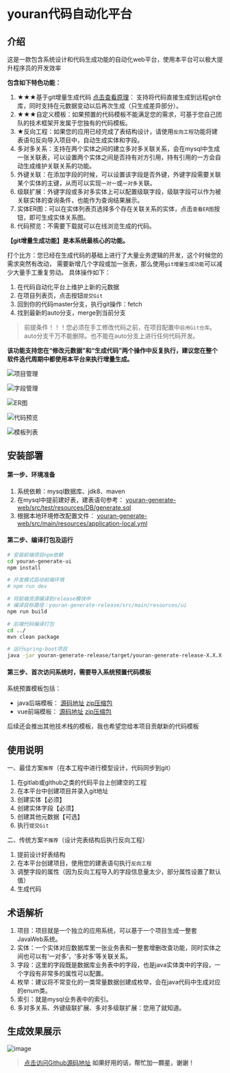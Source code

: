 # youran代码自动化平台

## 介绍

这是一款包含系统设计和代码生成功能的自动化web平台，使用本平台可以极大提升程序员的开发效率

**包含如下特色功能：**
1. ★★★基于git增量生成代码
<a href="doc/IncrementalGeneration.md" target="_blank">点击查看原理</a>：
支持将代码直接生成到远程git仓库，同时支持在元数据变动以后再次生成（只生成差异部分）。
2. ★★★自定义模板：如果预置的代码模板不能满足您的需求，可基于您自己团队的技术框架开发属于您独有的代码模板。
3. ★反向工程：如果您的应用已经完成了表结构设计，请使用`反向工程`功能将建表语句反向导入项目中，自动生成实体和字段。
4. 多对多关系：支持在两个实体之间的建立多对多关联关系，会在mysql中生成一张关联表，可以设置两个实体之间是否持有对方引用，持有引用的一方会自动生成维护关联关系的功能。
5. 外键关联：在添加字段的时候，可以设置该字段是否外键，外键字段需要关联某个实体的主键，从而可以实现`一对一`或`一对多`关联。
6. 级联扩展：外键字段或多对多实体上可以配置级联字段，级联字段可以作为被关联实体的查询条件，也能作为查询结果展示。
7. 实体ER图：可以在实体列表页选择多个存在关联关系的实体，点击`查看ER图`按钮，即可生成实体关系图。
8. 代码预览：不需要下载就可以在线浏览生成的代码。

**【git增量生成功能】是本系统最核心的功能。**

打个比方：您已经在生成代码的基础上进行了大量业务逻辑的开发，这个时候您的需求突然有改动，
需要新增几个字段或加一张表，那么使用`git增量生成功能`可以减少大量手工重复劳动。
具体操作如下：

1. 在代码自动化平台上维护上新的元数据
2. 在项目列表页，点击按钮`提交Git`
3. 回到你的代码master分支，执行git操作：fetch
4. 找到最新的auto分支，merge到当前分支

> 前提条件！！！您必须在手工修改代码之前，在项目配置中`启用Git仓库`。
> auto分支千万不能删除。也不能在auto分支上进行任何代码开发。


**该功能支持您在“修改元数据”和“生成代码”两个操作中反复执行，建议您在整个软件迭代周期中都使用本平台来执行增量生成。**

![项目管理](http://q2heisygm.bkt.clouddn.com/FsWO-VuiQr91l4xrUbRJjDWJrY3F)

![字段管理](http://q2heisygm.bkt.clouddn.com/FrJENjqMQeNN9Ql4trb2g9706NKv)

![ER图](http://q2heisygm.bkt.clouddn.com/FriqAJIuv-Qp64PzYCkOk04xMn1A)

![代码预览](http://q2heisygm.bkt.clouddn.com/FhRTy0boAkIR5qBmv026Y-yDn-Y8)

![模板列表](http://q2heisygm.bkt.clouddn.com/FvyI9pnW1j8cyIXxND4ChwkDYRv4)

## 安装部署

#### 第一步、环境准备
1. 系统依赖：mysql数据库、jdk8、maven
2. 在mysql中提前建好表，建表语句参考：
<a href="youran-generate-web/src/test/resources/DB/generate.sql" target="_blank">youran-generate-web/src/test/resources/DB/generate.sql</a>
3. 根据本地环境修改配置文件：
<a href="youran-generate-web/src/main/resources/application-local.yml" target="_blank">youran-generate-web/src/main/resources/application-local.yml</a>

#### 第二步、编译打包及运行
``` bash
# 安装前端项目npm依赖
cd youran-generate-ui
npm install

# 开发模式启动前端环境
# npm run dev

# 将前端资源编译到release模块中
# 编译目标路径：youran-generate-release/src/main/resources/ui
npm run build

# 后端代码编译打包
cd ../
mvn clean package

# 运行spring-boot项目
java -jar youran-generate-release/target/youran-generate-release-X.X.X-SNAPSHOT.war

```

#### 第三步、首次访问系统时，需要导入系统预置代码模板

系统预置模板包括：

- java后端模板： 
<a href="../../../youran-template-01" target="_blank">源码地址</a>
<a href="../../../youran-template-01/releases" target="_blank">zip压缩包</a>
- vue前端模板： 
<a href="../../../youran-template-02" target="_blank">源码地址</a>
<a href="../../../youran-template-02/releases" target="_blank">zip压缩包</a>

后续还会推出其他技术栈的模板，我也希望您给本项目贡献新的代码模板


## 使用说明

一、最佳方案`推荐`（在本工程中进行模型设计，代码同步到git）

1. 在gitlab或github之类的代码平台上创建空的工程
2. 在本平台中创建项目并录入git地址
3. 创建实体【必须】
4. 创建实体字段【必须】
5. 创建其他元数据【可选】
6. 执行`提交Git`


二、传统方案`不推荐`（设计完表结构后执行反向工程）

1. 提前设计好表结构
2. 在本平台创建项目，使用您的建表语句执行`反向工程`
3. 调整字段的属性（因为反向工程导入的字段信息量太少，部分属性设置了默认值）
4. 生成代码

## 术语解析

1. 项目：项目就是一个独立的应用系统，可以基于一个项目生成一整套JavaWeb系统。
2. 实体：一个实体对应数据库里一张业务表和一整套增删改查功能，同时实体之间也可以有‘一对多’，‘多对多’等关联关系。
3. 字段：这里的字段既是数据库业务表中的字段，也是java实体类中的字段，一个字段有非常多的属性可以配置。
4. 枚举：建议将不常变化的一类常量数据创建成枚举，会在java代码中生成对应的enum类。
5. 索引：就是mysql业务表中的索引。
6. 多对多关系、外键级联扩展、多对多级联扩展：您用了就知道。

## 生成效果展示

![image](http://q2heisygm.bkt.clouddn.com/FowCy3cYMStF8P61bwbOdRsJ2RlO)

> <a href="https://github.com/cai3178940/youran" target="_blank">点击访问Github源码地址</a>
> **如果好用的话，帮忙加一颗星，谢谢！**
